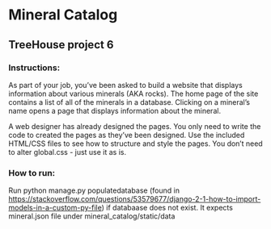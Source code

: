 # Mineral Catalog </h1>

## TreeHouse project 6 </h2>

### Instructions:

As part of your job, you’ve been asked to build a website that displays information about various minerals (AKA rocks). The home page of the site contains a list of all of the minerals in a database. Clicking on a mineral’s name opens a page that displays information about the mineral.

A web designer has already designed the pages. You only need to write the code to created the pages as they’ve been designed. Use the included HTML/CSS files to see how to structure and style the pages. You don’t need to alter global.css - just use it as is.

### How to run:

Run python manage.py populatedatabase (found in https://stackoverflow.com/questions/53579677/django-2-1-how-to-import-models-in-a-custom-py-file) if databaase does not exist. It expects mineral.json file under mineral_catalog/static/data
